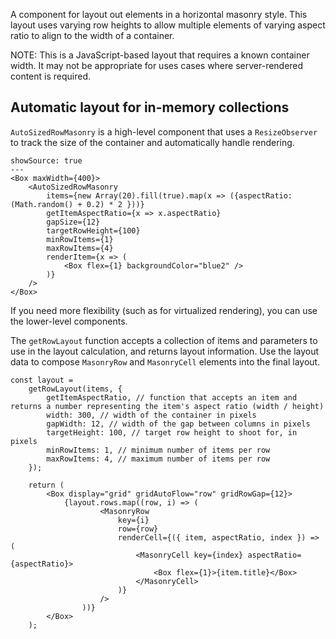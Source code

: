 A component for layout out elements in a horizontal masonry style. This layout uses varying row heights to allow multiple elements of varying aspect ratio to align to the width of a container.

NOTE: This is a JavaScript-based layout that requires a known container width. It may not be appropriate for uses cases where server-rendered content is required.

## Automatic layout for in-memory collections

`AutoSizedRowMasonry` is a high-level component that uses a `ResizeObserver` to track the size of the container and automatically handle rendering.

```react
showSource: true
---
<Box maxWidth={400}>
	<AutoSizedRowMasonry
		items={new Array(20).fill(true).map(x => ({aspectRatio: (Math.random() + 0.2) * 2 }))}
		getItemAspectRatio={x => x.aspectRatio}
		gapSize={12}
		targetRowHeight={100}
		minRowItems={1}
		maxRowItems={4}
		renderItem={x => (
			<Box flex={1} backgroundColor="blue2" />
		)}
	/>
</Box>
```

If you need more flexibility (such as for virtualized rendering), you can use the lower-level components.

The `getRowLayout` function accepts a collection of items and parameters to use in the layout calculation, and returns layout information. Use the layout data to compose `MasonryRow` and `MasonryCell` elements into the final layout.

```
const layout =
	getRowLayout(items, {
		getItemAspectRatio, // function that accepts an item and returns a number representing the item's aspect ratio (width / height)
		width: 300, // width of the container in pixels
		gapWidth: 12, // width of the gap between columns in pixels
		targetHeight: 100, // target row height to shoot for, in pixels
		minRowItems: 1, // minimum number of items per row
		maxRowItems: 4, // maximum number of items per row
	});

	return (
		<Box display="grid" gridAutoFlow="row" gridRowGap={12}>
			{layout.rows.map((row, i) => (
					<MasonryRow
						key={i}
						row={row}
						renderCell={({ item, aspectRatio, index }) => (
							<MasonryCell key={index} aspectRatio={aspectRatio}>
								<Box flex={1}>{item.title}</Box>
							</MasonryCell>
						)}
					/>
				))}
		</Box>
	);
```
